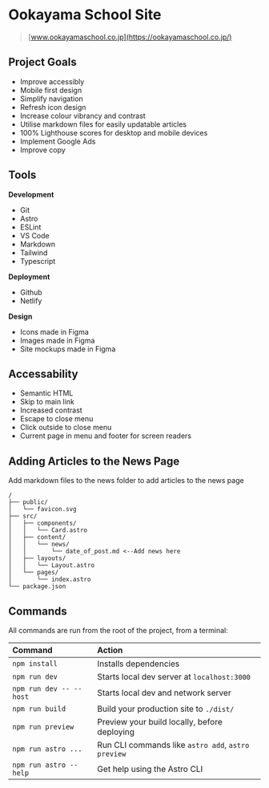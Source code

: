 # Ookayama School Site

> [www.ookayamaschool.co.jp](https://ookayamaschool.co.jp/)

## Project Goals

- Improve accessibly
- Mobile first design
- Simplify navigation
- Refresh icon design
- Increase colour vibrancy and contrast
- Utilise markdown files for easily updatable articles
- 100% Lighthouse scores for desktop and mobile devices
- Implement Google Ads
- Improve copy

## Tools

**Development**

- Git
- Astro
- ESLint
- VS Code
- Markdown
- Tailwind
- Typescript

**Deployment**

- Github
- Netlify

**Design**

- Icons made in Figma
- Images made in Figma
- Site mockups made in Figma

## Accessability

- Semantic HTML
- Skip to main link
- Increased contrast
- Escape to close menu
- Click outside to close menu
- Current page in menu and footer for screen readers

## Adding Articles to the News Page

Add markdown files to the news folder to add articles to the news page

```
/
├── public/
│   └── favicon.svg
├── src/
│   ├── components/
│   │   └── Card.astro
│   ├── content/
│   │   └── news/
│   │       └── date_of_post.md <--Add news here
│   ├── layouts/
│   │   └── Layout.astro
│   └── pages/
│       └── index.astro
└── package.json
```

## Commands

All commands are run from the root of the project, from a terminal:

| Command                 | Action                                             |
| :---------------------- | :------------------------------------------------- |
| `npm install`           | Installs dependencies                              |
| `npm run dev`           | Starts local dev server at `localhost:3000`        |
| `npm run dev -- --host` | Starts local dev and network server                |
| `npm run build`         | Build your production site to `./dist/`            |
| `npm run preview`       | Preview your build locally, before deploying       |
| `npm run astro ...`     | Run CLI commands like `astro add`, `astro preview` |
| `npm run astro --help`  | Get help using the Astro CLI                       |

